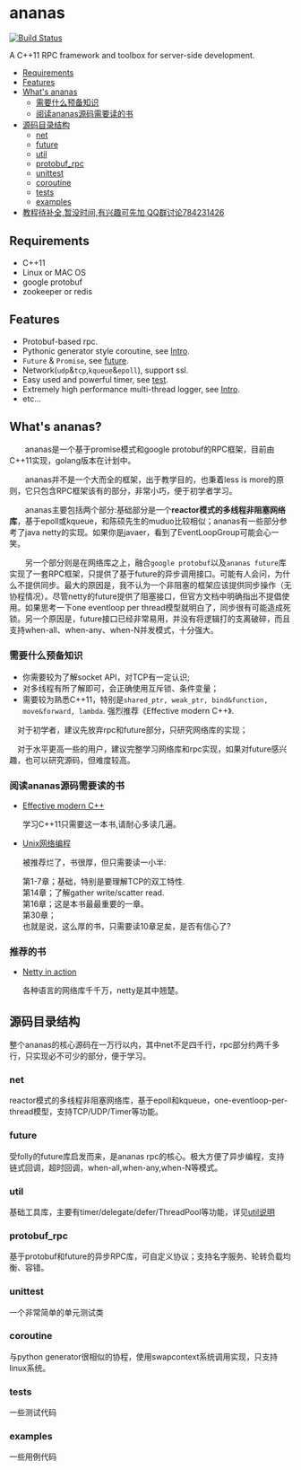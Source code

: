 # ananas
[![Build Status](https://travis-ci.org/loveyacper/ananas.svg?branch=master)](https://travis-ci.org/loveyacper/ananas)


A C++11 RPC framework and toolbox for server-side development.


<!-- vim-markdown-toc GFM -->
* [Requirements](#requirements)
* [Features](#features)
* [What's ananas](#whats-ananas)
    * [需要什么预备知识](#需要什么预备知识)
    * [阅读ananas源码需要读的书](#阅读ananas源码需要读的书)
* [源码目录结构](#源码目录结构)
    * [net](#net)
    * [future](#future)
    * [util](#util)
    * [protobuf_rpc](#protobuf_rpc)
    * [unittest](#unittest)
    * [coroutine](#coroutine)
    * [tests](#tests)
    * [examples](#examples)
* [教程待补全,暂没时间,有兴趣可先加
QQ群讨论784231426](#补全)

<!-- vim-markdown-toc -->

## Requirements
* C++11
* Linux or MAC OS
* google protobuf
* zookeeper or redis

## Features
* Protobuf-based rpc.
* Pythonic generator style coroutine, see [Intro](coroutine/README.md).
* `Future` & `Promise`, see [future](future/README.md).
* Network(`udp`&`tcp`,`kqueue`&`epoll`), support ssl.
* Easy used and powerful timer, see [test](tests/test_timer/).
* Extremely high performance multi-thread logger, see [Intro](util/log/README.md).
* etc...

## What's ananas?
&ensp;&ensp;&ensp;&ensp;ananas是一个基于promise模式和google protobuf的RPC框架，目前由C++11实现，golang版本在计划中。
      
&ensp;&ensp;&ensp;&ensp;ananas并不是一个大而全的框架，出于教学目的，也秉着less is more的原则，它只包含RPC框架该有的部分，非常小巧，便于初学者学习。

&ensp;&ensp;&ensp;&ensp;ananas主要包括两个部分:基础部分是一个**reactor模式的多线程非阻塞网络库**，基于epoll或kqueue，和陈硕先生的muduo比较相似；ananas有一些部分参考了java netty的实现。如果你是javaer，看到了EventLoopGroup可能会心一笑。

&ensp;&ensp;&ensp;&ensp;另一个部分则是在网络库之上，融合`google protobuf`以及`ananas future`库实现了一套RPC框架，只提供了基于future的异步调用接口。可能有人会问，为什么不提供同步。最大的原因是，我不认为一个非阻塞的框架应该提供同步操作（无协程情况）。尽管netty的future提供了阻塞接口，但官方文档中明确指出不提倡使用。如果思考一下one eventloop per thread模型就明白了，同步很有可能造成死锁。另一个原因是，future接口已经非常易用，并没有将逻辑打的支离破碎，而且支持when-all、when-any、when-N并发模式，十分强大。

### 需要什么预备知识
   * 你需要较为了解socket API，对TCP有一定认识;
   * 对多线程有所了解即可，会正确使用互斥锁、条件变量；
   * 需要较为熟悉C++11，特别是`shared_ptr, weak_ptr, bind&function, move&forward, lambda`.
   强烈推荐《Effective modern C++》.

   &ensp;&ensp;对于初学者，建议先放弃rpc和future部分，只研究网络库的实现；
   
   &ensp;&ensp;对于水平更高一些的用户，建议完整学习网络库和rpc实现，如果对future感兴趣，也可以研究源码，但难度较高。

### 阅读ananas源码需要读的书
   * [Effective modern C++](https://www.amazon.cn/dp/B016OFO492)
     
     学习C++11只需要这一本书,请耐心多读几遍。

   * [Unix网络编程](https://www.amazon.cn/dp/B011S72JB6)
    
     被推荐烂了，书很厚，但只需要读一小半:
     
     第1-7章；基础，特别是要理解TCP的双工特性.  
     第14章；了解gather write/scatter read.  
     第16章；这是本书最最重要的一章。  
     第30章；  
     也就是说，这么厚的书，只需要读10章足矣，是否有信心了?

### 推荐的书
   * [Netty in action](https://book.douban.com/subject/24700704/)
     
     各种语言的网络库千千万，netty是其中翘楚。

## 源码目录结构
  整个ananas的核心源码在一万行以内，其中net不足四千行，rpc部分约两千多行，只实现必不可少的部分，便于学习。
  ### net
  reactor模式的多线程非阻塞网络库，基于epoll和kqueue，one-eventloop-per-thread模型，支持TCP/UDP/Timer等功能。
  ### future
  受folly的future库启发而来，是ananas rpc的核心。极大方便了异步编程，支持链式回调，超时回调，when-all,when-any,when-N等模式。
  ### util
  基础工具库，主要有timer/delegate/defer/ThreadPool等功能，详见[util说明](util/README.md)
  ### protobuf_rpc
  基于protobuf和future的异步RPC库，可自定义协议；支持名字服务、轮转负载均衡、容错。
  ### unittest
  一个非常简单的单元测试类
  ### coroutine
  与python generator很相似的协程，使用swapcontext系统调用实现，只支持linux系统。
  ### tests
  一些测试代码
  ### examples
  一些用例代码
  

